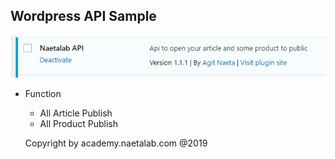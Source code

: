 ## Wordpress API Sample
![](https://github.com/agitnaeta/NaetalabApi/blob/master/api-naetalab.PNG?raw=true)
- Function 
    - All Article Publish 
    - All Product Publish 
    
  Copyright by  academy.naetalab.com @2019
